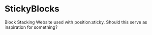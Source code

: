 # StickyBlocks
Block Stacking Website used with position:sticky. Should this serve as inspiration for something?
